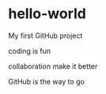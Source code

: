 # hello-world
My first GitHub project


coding is fun


collaboration make it better


GitHub is the way to go
